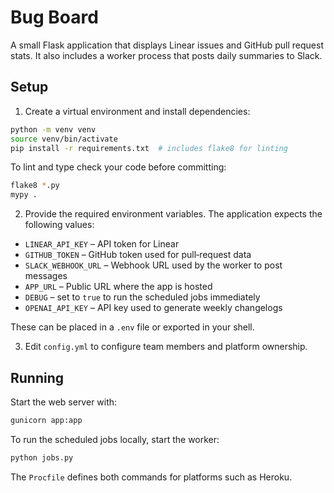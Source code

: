 # Bug Board

A small Flask application that displays Linear issues and GitHub pull request stats. It also includes a worker process that posts daily summaries to Slack.

## Setup

1. Create a virtual environment and install dependencies:

```bash
python -m venv venv
source venv/bin/activate
pip install -r requirements.txt  # includes flake8 for linting
```

To lint and type check your code before committing:

```bash
flake8 *.py
mypy .
```

2. Provide the required environment variables. The application expects the following values:

- `LINEAR_API_KEY` – API token for Linear
- `GITHUB_TOKEN` – GitHub token used for pull‑request data
- `SLACK_WEBHOOK_URL` – Webhook URL used by the worker to post messages
- `APP_URL` – Public URL where the app is hosted
- `DEBUG` – set to `true` to run the scheduled jobs immediately
- `OPENAI_API_KEY` – API key used to generate weekly changelogs

These can be placed in a `.env` file or exported in your shell.

3. Edit `config.yml` to configure team members and platform ownership.

## Running

Start the web server with:

```bash
gunicorn app:app
```

To run the scheduled jobs locally, start the worker:

```bash
python jobs.py
```

The `Procfile` defines both commands for platforms such as Heroku.


